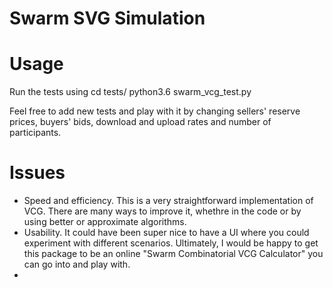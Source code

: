 # Swarm SVG Simulation

# Usage
Run the tests using 
cd tests/
python3.6 swarm_vcg_test.py

Feel free to add new tests and play with it by changing sellers' reserve prices, buyers' bids, download and upload rates and number of participants.

# Issues
- Speed and efficiency. This is a very straightforward implementation of VCG. There are many ways to improve it, whethre in the code or by using better or approximate algorithms.
- Usability. It could have been super nice to have a UI where you could experiment with different scenarios. Ultimately, I would be happy to get this package to be an online "Swarm Combinatorial VCG Calculator" you can go into and play with.
- 